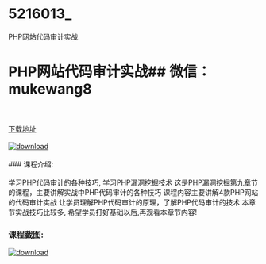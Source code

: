 # 5216013_
PHP网站代码审计实战
# PHP网站代码审计实战## 微信：mukewang8
<br/></br>[下载地址](http://www.36tz.cn/article/5216013 "下载地址")
<br/></br>[![download](http://36tz.cn/muke_img/2020_11_2-15-300x202.png "下载地址")](http://www.36tz.cn/article/5216013 "下载地址")
<br/></br>### 课程介绍:<br/></br>学习PHP代码审计的各种技巧, 学习PHP漏洞挖掘技术
这是PHP漏洞挖掘第九章节的课程，主要讲解实战中PHP代码审计的各种技巧
课程内容主要讲解4款PHP网站的代码审计实战
让学员理解PHP代码审计的原理，了解PHP代码审计的技术
本章节实战技巧比较多, 希望学员打好基础以后,再观看本章节内容!

### 课程截图:
[![download](http://36tz.cn/muke_img/2020_11_1-15.png "下载地址")](http://www.36tz.cn/article/5216013 "下载地址")
